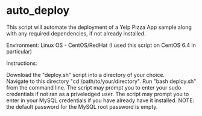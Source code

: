 # auto_deploy

This script will automate the deployment of a Yelp Pizza App sample along with any required dependencies, if not already installed.

Environment: Linux OS - CentOS/RedHat (I used this script on CentOS 6.4 in particular)

Instructions:

Download the "deploy.sh" script into a directory of your choice. <br />
Navigate to this directory "cd /path/to/your/directory".
Run "bash deploy.sh" from the command line. 
The script may prompt you to enter your sudo credentials if not ran as a priveledged user.
The script may prompt you to enter in your MySQL credentials if you have already have it installed.
NOTE: the default password for the MySQL root password is empty.
